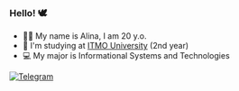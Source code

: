 ### Hello! 🕊

- 👩🏻 My name is Alina, I am 20 y.o.
- 🏫 I'm studying at [ITMO University](https://itmo.ru/) (2nd year)
- 💻 My major is Informational Systems and Technologies


<div id="badges">
  <a href="https://t.me/alinaiil">
    <img src="https://img.shields.io/badge/-telegram-red?color=white&logo=telegram&logoColor=#0088CC" alt="Telegram"/>
  </a>
</div>

